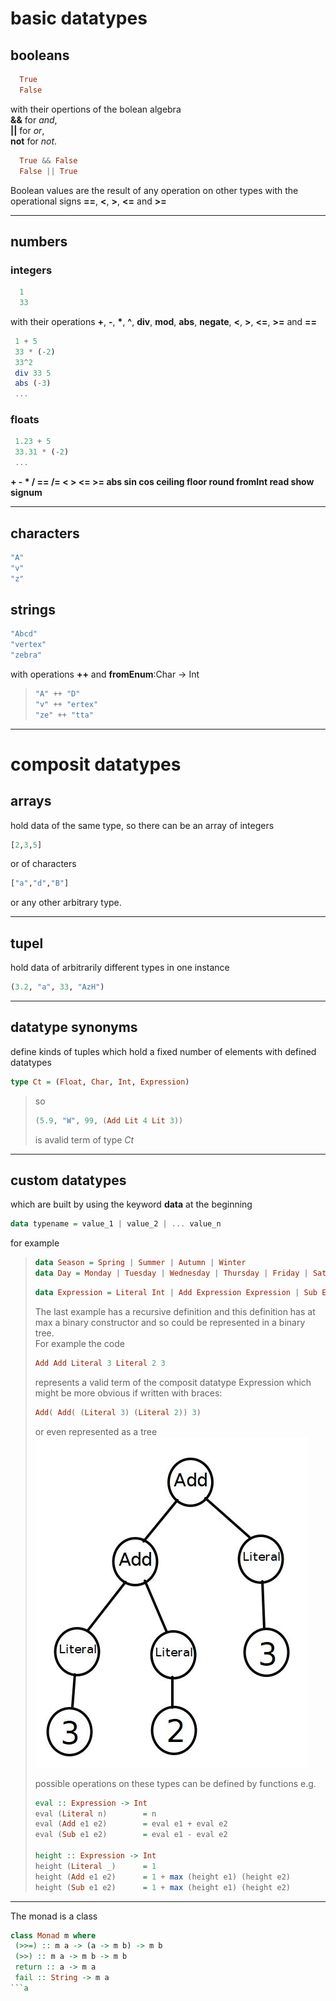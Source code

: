 # basic datatypes

## booleans
```haskell
  True
  False
```
with their opertions of the bolean algebra  
**&&** for *and*,  
**||** for *or*,  
**not** for *not*.
```haskell
  True && False
  False || True
```
Boolean values are the result of any operation on other types with the operational signs **==**, **<**, **>**, **<=** and **>=**

---

## numbers
### integers
```haskell
  1
  33
```
with their operations **+**, **-**, __*__,  __^__, **div**, **mod**, **abs**, **negate**, **<**, **>**, **<=**, **>=** and **==**
 ```haskell
  1 + 5
  33 * (-2)
  33^2
  div 33 5
  abs (-3)
  ...
```
### floats
 ```haskell
  1.23 + 5
  33.31 * (-2)
  ...
```
**+ - * / == /= < > <= >= abs sin cos ceiling floor round fromInt read show signum**

---

## characters
```haskell
"A"
"v"
"z"
```

## strings
```haskell
"Abcd"
"vertex"
"zebra"
```
with operations **++** and **fromEnum**:Char -> Int
>```haskell
>"A" ++ "D"
>"v" ++ "ertex"
>"ze" ++ "tta"
>``` 

---

# composit datatypes

## arrays
hold data of the same type, so there can be an array of integers
```haskell
[2,3,5]
```
or of characters
```haskell
["a","d","B"]
```
or any other arbitrary type.

---

## tupel
hold data of arbitrarily different types in one instance
```haskell
(3.2, "a", 33, "AzH")
```

---

## datatype synonyms
define kinds of tuples which hold a fixed number of elements with defined datatypes
```haskell
type Ct = (Float, Char, Int, Expression)
```
> so
>```haskell
> (5.9, "W", 99, (Add Lit 4 Lit 3))
>```
> is avalid term of type *Ct*



---

## custom datatypes
which are built by using the keyword **data** at the beginning
```haskell
data typename = value_1 | value_2 | ... value_n
```
for example
>```haskell
>data Season = Spring | Summer | Autumn | Winter
>data Day = Monday | Tuesday | Wednesday | Thursday | Friday | Saturday | Sunday
>```
>```haskell
>data Expression = Literal Int | Add Expression Expression | Sub Expression Expression --recursive data constructor
>```
> The last example has a recursive definition and this definition has at max a binary constructor and so could be represented in a binary tree.  
> For example the code
> ```haskell
> Add Add Literal 3 Literal 2 3
>```
>represents a valid term of the composit datatype Expression which might be more obvious if written with braces:
>```haskell
> Add( Add( (Literal 3) (Literal 2)) 3)
>```
> or even represented as a tree  
>![tree](.\1.jpg)
>  
>possible operations on these types can be defined by functions e.g.
>```haskell
>eval :: Expression -> Int
>eval (Literal n)        = n
>eval (Add e1 e2)        = eval e1 + eval e2
>eval (Sub e1 e2)        = eval e1 - eval e2
>
>height :: Expression -> Int
>height (Literal _)      = 1
>height (Add e1 e2)      = 1 + max (height e1) (height e2)
>height (Sub e1 e2)      = 1 + max (height e1) (height e2)
>```

---

The monad is a class 

```haskell
class Monad m where
 (>>=) :: m a -> (a -> m b) -> m b
 (>>) :: m a -> m b -> m b
 return :: a -> m a
 fail :: String -> m a
```a